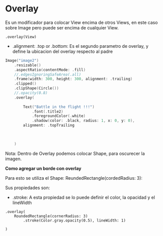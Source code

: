 # Overlay

Es un modificador para colocar View encima de otros Views, en este caso sobre Image pero puede ser encima de cualquier View.

```
.overlay(View)
```

- .alignment: .top or .bottom: Es el segundo parametro de overlay, y define la ubicacion del overlay respecto al padre

```swift
Image("image2")
	.resizable()
	.aspectRatio(contentMode: .fill)
	//.edgesIgnoringSafeArea(.all)
	.frame(width: 300, height: 300, alignment: .trailing)
	.clipped()
	.clipShape(Circle())
	//.opacity(0.8)
	.overlay(
		
		Text("Battle in the flight !!!")
			.font(.title2)
			.foregroundColor(.white)
			.shadow(color: .black, radius: 1, x: 0, y: 0),
		alignment: .topTrailing
			
		
	
	)
```

Nota: Dentro de Overlay podemos colocar Shape, para oscurecer la imagen.

<strong>Como agregar un borde con overlay</strong>

Para esto se utiliza el Shape: ReundedRectangle(cordedRadius: 3):

Sus propiedades son:

- .stroke: A esta propiedad se lo puede definir el color, la opacidad y el lineWidth

```
.overlay(
	RoundedRectangle(cornerRadius: 3)
		.stroke(Color.gray.opacity(0.5), lineWidth: 1)
		
)
```


